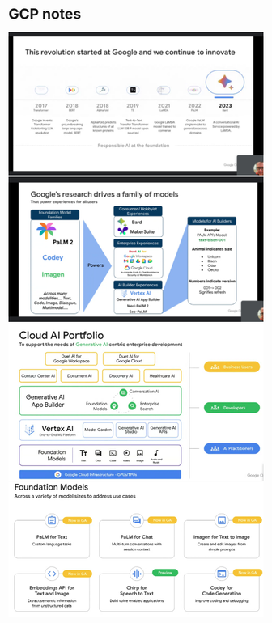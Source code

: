 # GCP notes

![../imgs/image](../imgs/GCP_models1.png)
![../imgs/image](../imgs/GCP_models2.png)
![../imgs/image](../imgs/GCP_AI_Portfolio.png)
![../imgs/image](../imgs/GCP_foundation_models.png)



